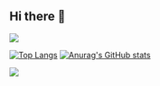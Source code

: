 ## Hi there 👋

<!--
**thgmldl0115/thgmldl0115** is a ✨ _special_ ✨ repository because its `README.md` (this file) appears on your GitHub profile.

Here are some ideas to get you started:

- 🔭 I’m currently working on ...
- 🌱 I’m currently learning ...
- 👯 I’m looking to collaborate on ...
- 🤔 I’m looking for help with ...
- 💬 Ask me about ...
- 📫 How to reach me: ...
- 😄 Pronouns: ...
- ⚡ Fun fact: ...
-->

<img src="https://capsule-render.vercel.app/api?type=waving&color=f1d1d2&height=230&section=header&text=sohee%20lee&fontSize=70" />

[![Top Langs](https://github-readme-stats.vercel.app/api/top-langs/?username=thgmldl0115)](https://github.com/anuraghazra/github-readme-stats)
[![Anurag's GitHub stats](https://github-readme-stats.vercel.app/api?username=thgmldl0115)](https://github.com/anuraghazra/github-readme-stats)


<img src="https://capsule-render.vercel.app/api?type=waving&color=f1d1d2&height=230&section=footer&text=&fontSize=" />

